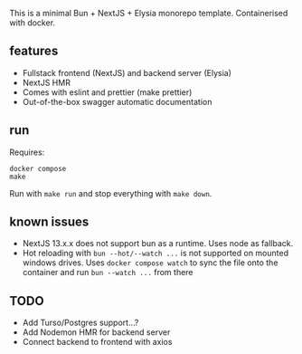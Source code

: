 This is a minimal Bun + NextJS + Elysia monorepo template. Containerised with docker.

## features
- Fullstack frontend (NextJS) and backend server (Elysia)
- NextJS HMR 
- Comes with eslint and prettier (make prettier)
- Out-of-the-box swagger automatic documentation


## run

Requires:
```
docker compose
make
```

Run with ``make run`` and stop everything with ``make down``.
## known issues
- NextJS 13.x.x does not support bun as a runtime. Uses node as fallback.
- Hot reloading with ``bun --hot/--watch ...`` is not supported on mounted windows drives. Uses ``docker compose watch`` to sync the file onto the container and run ``bun --watch ...`` from there

## TODO
- Add Turso/Postgres support...?
- Add Nodemon HMR for backend server
- Connect backend to frontend with axios